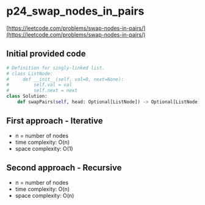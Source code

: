 # p24_swap_nodes_in_pairs
[https://leetcode.com/problems/swap-nodes-in-pairs/](https://leetcode.com/problems/swap-nodes-in-pairs/)

## Initial provided code
```Python
# Definition for singly-linked list.
# class ListNode:
#     def __init__(self, val=0, next=None):
#         self.val = val
#         self.next = next
class Solution:
    def swapPairs(self, head: Optional[ListNode]) -> Optional[ListNode]:
```

## First approach - Iterative

- n = number of nodes
- time complexity: O(n)
- space complexity: O(1)

## Second approach - Recursive

- n = number of nodes
- time complexity: O(n)
- space complexity: O(n)
